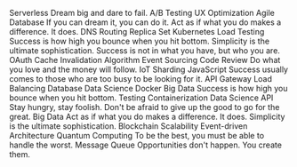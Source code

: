 Serverless Dream big and dare to fail. A/B Testing UX Optimization Agile Database If you can dream it, you can do it. Act as if what you do makes a difference. It does. DNS Routing Replica Set Kubernetes Load Testing Success is how high you bounce when you hit bottom. Simplicity is the ultimate sophistication.
Success is not in what you have, but who you are. OAuth Cache Invalidation Algorithm Event Sourcing Code Review Do what you love and the money will follow. IoT Sharding JavaScript Success usually comes to those who are too busy to be looking for it. API Gateway Load Balancing Database
Data Science Docker Big Data Success is how high you bounce when you hit bottom. Testing Containerization
Data Science API Stay hungry, stay foolish. Don't be afraid to give up the good to go for the great. Big Data Act as if what you do makes a difference. It does. Simplicity is the ultimate sophistication. Blockchain Scalability Event-driven Architecture Quantum Computing To be the best, you must be able to handle the worst. Message Queue Opportunities don't happen. You create them.
